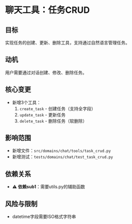 # 聊天工具：任务CRUD

## 目标
实现任务的创建、更新、删除工具，支持通过自然语言管理任务。

## 动机
用户需要通过对话创建、修改、删除任务。

## 核心变更
- 新增3个工具：
  1. `create_task` - 创建任务（支持全字段）
  2. `update_task` - 更新任务
  3. `delete_task` - 删除任务（软删除）

## 影响范围
- 新增文件：`src/domains/chat/tools/task_crud.py`
- 新增测试：`tests/domains/chat/test_task_crud.py`

## 依赖关系
- ⚠️ **依赖sub1**：需要utils.py的辅助函数

## 风险与限制
- datetime字段需要ISO格式字符串
